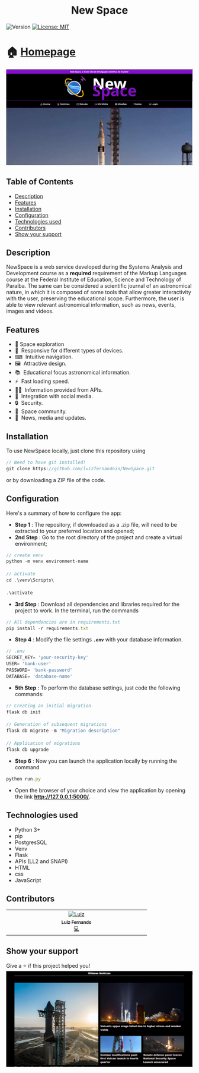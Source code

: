 <h1 align="center">New Space</h1>
<p>
  <img alt="Version" src="https://img.shields.io/badge/version-1.1.1-blue.svg?cacheSeconds=2592000" />
  <a href="LICENSE" target="_blank">
    <img alt="License: MIT" src="https://img.shields.io/npm/l/react" />
  </a>
</p>

# 🏠 [Homepage](https://github.com/luizfernandoin/NewSpace)

![plot](https://github.com/luizfernandoin/NewSpace/blob/main/app/static/src/img/site.png?raw=true)


## Table of Contents 
- [Description](#description)
- [Features](#features)
- [Installation](#installation)
- [Configuration](#configuration)
- [Technologies used](#technologies-used)
- [Contributors](#contributors)
- [Show your support](#show-your-support)

## Description
NewSpace is a web service developed during the Systems Analysis and Development course as a **required** requirement of the Markup Languages course at the Federal Institute of Education, Science and Technology of Paraíba.
The same can be considered a scientific journal of an astronomical nature, in which it is composed of some tools that allow greater interactivity with the user, preserving the educational scope. Furthermore, the user is able to view relevant astronomical information, such as news, events, images and videos.

## Features

- 🚀 Space exploration
- 📱&nbsp; Responsive for different types of devices.
- ⌨&nbsp; Intuitive navigation.
- 🖼️&nbsp; Attractive design.
- 📚&nbsp; Educational focus astronomical information.
- ⚡&nbsp; Fast loading speed.
- 👩‍💻&nbsp; Information provided from APIs.
- 🎥&nbsp; Integration with social media.
- 🔒&nbsp; Security.
- 💬&nbsp; Space community.
- 📝&nbsp; News, media and updates.


## Installation
To use NewSpace locally, just clone this repository using
```jsx
// Need to have git installed!
git clone https://github.com/luizfernandoin/NewSpace.git
```
or by downloading a ZIP file of the code.

## Configuration
Here's a summary of how to configure the app:
* **Step 1** : The repository, if downloaded as a .zip file, will need to be extracted to your preferred location and opened;
* **2nd Step** : Go to the root directory of the project and create a virtual environment;
``` jsx
// create venv
python -m venv environment-name

// activate
cd .\venv\Scripts\

.\activate
```

* **3rd Step** : Download all dependencies and libraries required for the project to work. In the terminal, run the commands
``` jsx
// All dependencies are in requirements.txt
pip install -r requirements.txt
```
* **Step 4** : Modify the file settings **`.env`** with your database information.
``` jsx
// .env
SECRET_KEY= 'your-security-key'
USER= 'bank-user'
PASSWORD= 'bank-password'
DATABASE= 'database-name'
```
* **5th Step** : To perform the database settings, just code the following commands:
``` jsx
// Creating an initial migration
flask db init

// Generation of subsequent migrations
flask db migrate -m "Migration description"

// Application of migrations
flask db upgrade
```
* **Step 6** : Now you can launch the application locally by running the command
``` jsx
python run.py
```
* Open the browser of your choice and view the application by opening the link **http://127.0.0.1:5000/**.

## Technologies used
* Python 3+
* pip
* PostgresSQL
* Venv
* Flask
* APIs (LL2 and SNAPI)
* HTML
* css
* JavaScript

## Contributors

<table>
  <tbody>
    <tr>
      <td align="center" valign="top" width="25%"><a href="https://github.com/luizfernandoin"><img src="https://avatars.githubusercontent.com/u/106038535?v=4?s=60" width="60px;" alt="Luiz"/><br /><sub><b>Luiz Fernando</b></sub></a><br /><a href="https://github.com/luizfernandoin/NewSpace/commits?author=luizfernandoin" title="Documentation">💻</a></td>
    </tr>
  </tbody>
</table>

## Show your support
Give a ⭐️ if this project helped you!
<img src="https://github.com/luizfernandoin/NewSpace/blob/main/app/static/src/img/site1.png?raw=true"/>